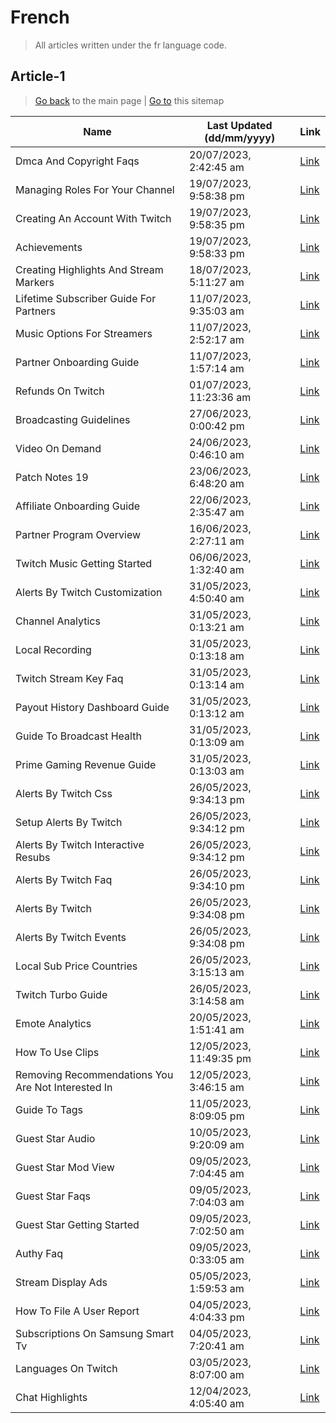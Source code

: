 # French
> All articles written under the fr language code. 

## Article-1
> [Go back](../README.md) to the main page | [Go to](https://help.twitch.tv/s/sitemap-topicarticle-1.xml) this sitemap

| Name                                               | Last Updated (dd/mm/yyyy) | Link                                                                                                     |
|----------------------------------------------------|---------------------------|----------------------------------------------------------------------------------------------------------|
| Dmca And Copyright Faqs                            | 20/07/2023, 2:42:45 am    | [Link](https://help.twitch.tv/s/article/dmca-and-copyright-faqs?language=fr)                             |
| Managing Roles For Your Channel                    | 19/07/2023, 9:58:38 pm    | [Link](https://help.twitch.tv/s/article/Managing-Roles-for-your-Channel?language=fr)                     |
| Creating An Account With Twitch                    | 19/07/2023, 9:58:35 pm    | [Link](https://help.twitch.tv/s/article/creating-an-account-with-twitch?language=fr)                     |
| Achievements                                       | 19/07/2023, 9:58:33 pm    | [Link](https://help.twitch.tv/s/article/achievements?language=fr)                                        |
| Creating Highlights And Stream Markers             | 18/07/2023, 5:11:27 am    | [Link](https://help.twitch.tv/s/article/creating-highlights-and-stream-markers?language=fr)              |
| Lifetime Subscriber Guide For Partners             | 11/07/2023, 9:35:03 am    | [Link](https://help.twitch.tv/s/article/lifetime-subscriber-guide-for-partners?language=fr)              |
| Music Options For Streamers                        | 11/07/2023, 2:52:17 am    | [Link](https://help.twitch.tv/s/article/music-options-for-streamers?language=fr)                         |
| Partner Onboarding Guide                           | 11/07/2023, 1:57:14 am    | [Link](https://help.twitch.tv/s/article/partner-onboarding-guide?language=fr)                            |
| Refunds On Twitch                                  | 01/07/2023, 11:23:36 am   | [Link](https://help.twitch.tv/s/article/refunds-on-twitch?language=fr)                                   |
| Broadcasting Guidelines                            | 27/06/2023, 0:00:42 pm    | [Link](https://help.twitch.tv/s/article/broadcasting-guidelines?language=fr)                             |
| Video On Demand                                    | 24/06/2023, 0:46:10 am    | [Link](https://help.twitch.tv/s/article/video-on-demand?language=fr)                                     |
| Patch Notes 19                                     | 23/06/2023, 6:48:20 am    | [Link](https://help.twitch.tv/s/article/patch-notes-19?language=fr)                                      |
| Affiliate Onboarding Guide                         | 22/06/2023, 2:35:47 am    | [Link](https://help.twitch.tv/s/article/affiliate-onboarding-guide?language=fr)                          |
| Partner Program Overview                           | 16/06/2023, 2:27:11 am    | [Link](https://help.twitch.tv/s/article/partner-program-overview?language=fr)                            |
| Twitch Music Getting Started                       | 06/06/2023, 1:32:40 am    | [Link](https://help.twitch.tv/s/article/twitch-music-getting-started?language=fr)                        |
| Alerts By Twitch Customization                     | 31/05/2023, 4:50:40 am    | [Link](https://help.twitch.tv/s/article/alerts-by-twitch-customization?language=fr)                      |
| Channel Analytics                                  | 31/05/2023, 0:13:21 am    | [Link](https://help.twitch.tv/s/article/channel-analytics?language=fr)                                   |
| Local Recording                                    | 31/05/2023, 0:13:18 am    | [Link](https://help.twitch.tv/s/article/local-recording?language=fr)                                     |
| Twitch Stream Key Faq                              | 31/05/2023, 0:13:14 am    | [Link](https://help.twitch.tv/s/article/twitch-stream-key-faq?language=fr)                               |
| Payout History Dashboard Guide                     | 31/05/2023, 0:13:12 am    | [Link](https://help.twitch.tv/s/article/payout-history-dashboard-guide?language=fr)                      |
| Guide To Broadcast Health                          | 31/05/2023, 0:13:09 am    | [Link](https://help.twitch.tv/s/article/guide-to-broadcast-health?language=fr)                           |
| Prime Gaming Revenue Guide                         | 31/05/2023, 0:13:03 am    | [Link](https://help.twitch.tv/s/article/prime-gaming-revenue-guide?language=fr)                          |
| Alerts By Twitch Css                               | 26/05/2023, 9:34:13 pm    | [Link](https://help.twitch.tv/s/article/alerts-by-twitch-css?language=fr)                                |
| Setup Alerts By Twitch                             | 26/05/2023, 9:34:12 pm    | [Link](https://help.twitch.tv/s/article/setup-alerts-by-twitch?language=fr)                              |
| Alerts By Twitch Interactive Resubs                | 26/05/2023, 9:34:12 pm    | [Link](https://help.twitch.tv/s/article/alerts-by-twitch-interactive-resubs?language=fr)                 |
| Alerts By Twitch Faq                               | 26/05/2023, 9:34:10 pm    | [Link](https://help.twitch.tv/s/article/alerts-by-twitch-faq?language=fr)                                |
| Alerts By Twitch                                   | 26/05/2023, 9:34:08 pm    | [Link](https://help.twitch.tv/s/article/alerts-by-twitch?language=fr)                                    |
| Alerts By Twitch Events                            | 26/05/2023, 9:34:08 pm    | [Link](https://help.twitch.tv/s/article/alerts-by-twitch-events?language=fr)                             |
| Local Sub Price Countries                          | 26/05/2023, 3:15:13 am    | [Link](https://help.twitch.tv/s/article/local-sub-price-countries?language=fr)                           |
| Twitch Turbo Guide                                 | 26/05/2023, 3:14:58 am    | [Link](https://help.twitch.tv/s/article/twitch-turbo-guide?language=fr)                                  |
| Emote Analytics                                    | 20/05/2023, 1:51:41 am    | [Link](https://help.twitch.tv/s/article/emote-analytics?language=fr)                                     |
| How To Use Clips                                   | 12/05/2023, 11:49:35 pm   | [Link](https://help.twitch.tv/s/article/how-to-use-clips?language=fr)                                    |
| Removing Recommendations You Are Not Interested In | 12/05/2023, 3:46:15 am    | [Link](https://help.twitch.tv/s/article/Removing-recommendations-you-are-not-interested-in?language=fr)  |
| Guide To Tags                                      | 11/05/2023, 8:09:05 pm    | [Link](https://help.twitch.tv/s/article/guide-to-tags?language=fr)                                       |
| Guest Star Audio                                   | 10/05/2023, 9:20:09 am    | [Link](https://help.twitch.tv/s/article/guest-star-audio?language=fr)                                    |
| Guest Star Mod View                                | 09/05/2023, 7:04:45 am    | [Link](https://help.twitch.tv/s/article/guest-star-mod-view?language=fr)                                 |
| Guest Star Faqs                                    | 09/05/2023, 7:04:03 am    | [Link](https://help.twitch.tv/s/article/guest-star-faqs?language=fr)                                     |
| Guest Star Getting Started                         | 09/05/2023, 7:02:50 am    | [Link](https://help.twitch.tv/s/article/guest-star-getting-started?language=fr)                          |
| Authy Faq                                          | 09/05/2023, 0:33:05 am    | [Link](https://help.twitch.tv/s/article/authy-faq?language=fr)                                           |
| Stream Display Ads                                 | 05/05/2023, 1:59:53 am    | [Link](https://help.twitch.tv/s/article/stream-display-ads?language=fr)                                  |
| How To File A User Report                          | 04/05/2023, 4:04:33 pm    | [Link](https://help.twitch.tv/s/article/how-to-file-a-user-report?language=fr)                           |
| Subscriptions On Samsung Smart Tv                  | 04/05/2023, 7:20:41 am    | [Link](https://help.twitch.tv/s/article/subscriptions-on-samsung-smart-tv?language=fr)                   |
| Languages On Twitch                                | 03/05/2023, 8:07:00 am    | [Link](https://help.twitch.tv/s/article/languages-on-twitch?language=fr)                                 |
| Chat Highlights                                    | 12/04/2023, 4:05:40 am    | [Link](https://help.twitch.tv/s/article/chat-highlights?language=fr)                                     |



